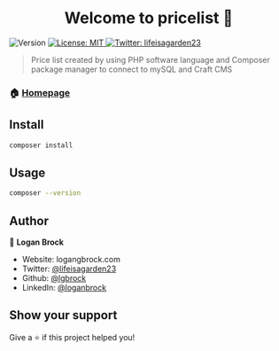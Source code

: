 <h1 align="center">Welcome to pricelist 👋</h1>
<p>
  <img alt="Version" src="https://img.shields.io/badge/version-0.1.0-blue.svg?cacheSeconds=2592000" />
  <a href="#" target="_blank">
    <img alt="License: MIT" src="https://img.shields.io/badge/License-MIT-yellow.svg" />
  </a>
  <a href="https://twitter.com/lifeisagarden23" target="_blank">
    <img alt="Twitter: lifeisagarden23" src="https://img.shields.io/twitter/follow/lifeisagarden23.svg?style=social" />
  </a>
</p>

> Price list created by using PHP software language and Composer package manager to connect to mySQL and Craft CMS 

### 🏠 [Homepage](https://github.com/lgbrock/pricelist)

## Install

```sh
composer install
```

## Usage

```sh
composer --version
```

## Author

👤 **Logan Brock**

* Website: logangbrock.com
* Twitter: [@lifeisagarden23](https://twitter.com/lifeisagarden23)
* Github: [@lgbrock](https://github.com/lgbrock)
* LinkedIn: [@loganbrock](https://linkedin.com/in/loganbrock)

## Show your support

Give a ⭐️ if this project helped you!
